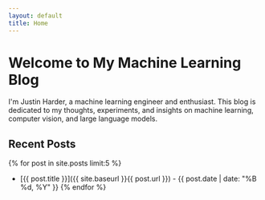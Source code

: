 ```yaml
---
layout: default
title: Home
---
```


# Welcome to My Machine Learning Blog

I'm Justin Harder, a machine learning engineer and enthusiast. This blog is dedicated to my thoughts, experiments, and insights on machine learning, computer vision, and large language models.

## Recent Posts

{% for post in site.posts limit:5 %}
- [{{ post.title }}]({{ site.baseurl }}{{ post.url }}) - {{ post.date | date: "%B %d, %Y" }}
{% endfor %}